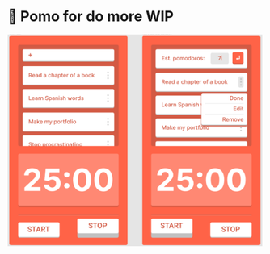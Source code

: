 # 🍅 Pomo for do more WIP

![cover image](https://github.com/Alonso-Pablo/pomo-do-more/blob/master/public/og.png 'Design in Figma')
